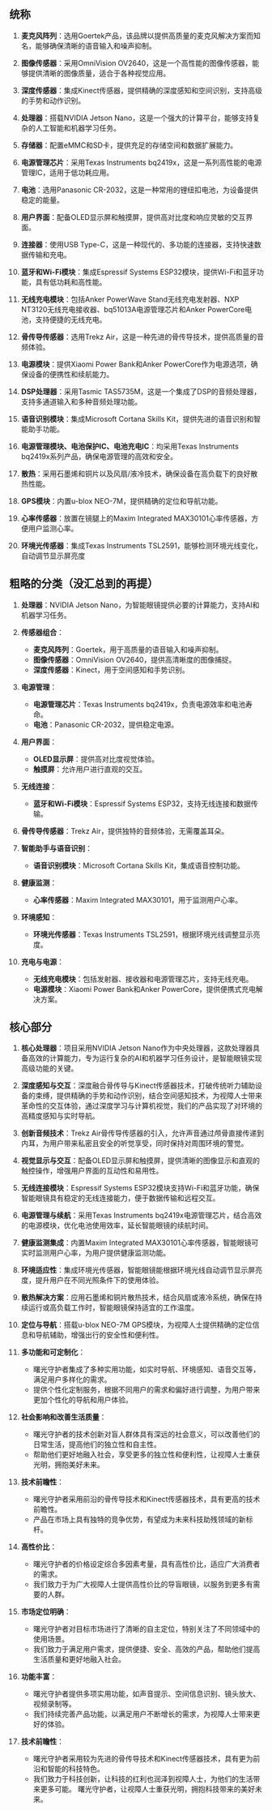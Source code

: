 ## 统称
1.  **麦克风阵列**：选用Goertek产品，该品牌以提供高质量的麦克风解决方案而知名，能够确保清晰的语音输入和噪声抑制。
    
2.  **图像传感器**：采用OmniVision OV2640，这是一个高性能的图像传感器，能够提供清晰的图像质量，适合于各种视觉应用。
    
3.  **深度传感器**：集成Kinect传感器，提供精确的深度感知和空间识别，支持高级的手势和动作识别。
    
4.  **处理器**：搭载NVIDIA Jetson Nano，这是一个强大的计算平台，能够支持复杂的人工智能和机器学习任务。
    
5.  **存储器**：配置eMMC和SD卡，提供充足的存储空间和数据扩展能力。
    
6.  **电源管理芯片**：采用Texas Instruments bq2419x，这是一系列高性能的电源管理IC，适用于低功耗应用。
    
7.  **电池**：选用Panasonic CR-2032，这是一种常用的锂纽扣电池，为设备提供稳定的能量。
    
8.  **用户界面**：配备OLED显示屏和触摸屏，提供高对比度和响应灵敏的交互界面。
    
9.  **连接器**：使用USB Type-C，这是一种现代的、多功能的连接器，支持快速数据传输和充电。
    
10.  **蓝牙和Wi-Fi模块**：集成Espressif Systems ESP32模块，提供Wi-Fi和蓝牙功能，具有低功耗和高性能。
    
11.  **无线充电模块**：包括Anker PowerWave Stand无线充电发射器、NXP NT3120无线充电接收器、bq51013A电源管理芯片和Anker PowerCore电池，支持便捷的无线充电。
    
12.  **骨传导传感器**：选用Trekz Air，这是一种先进的骨传导技术，提供高质量的音频体验。
    
13.  **电源模块**：提供Xiaomi Power Bank和Anker PowerCore作为电源选项，确保设备的便携性和续航能力。
    
14.  **DSP处理器**：采用Tasmic TAS5735M，这是一个集成了DSP的音频处理器，支持多通道输入和多种音频处理功能。
    
15.  **语音识别模块**：集成Microsoft Cortana Skills Kit，提供先进的语音识别和智能助手功能。
    
16.  **电源管理模块、电池保护IC、电池充电IC**：均采用Texas Instruments bq2419x系列产品，确保电源管理的高效和安全。
    
17.  **散热**：采用石墨烯和铜片以及风扇/液冷技术，确保设备在高负载下的良好散热性能。
    
18.  **GPS模块**：内置u-blox NEO-7M，提供精确的定位和导航功能。
    
19.  **心率传感器**：放置在镜腿上的Maxim Integrated MAX30101心率传感器，方便用户监测心率。
    
20.  **环境光传感器**：集成Texas Instruments TSL2591，能够检测环境光线变化，自动调节显示屏亮度



## 粗略的分类（没汇总到的再提）
1.  **处理器**：NVIDIA Jetson Nano，为智能眼镜提供必要的计算能力，支持AI和机器学习任务。
    
2.  **传感器组合**：
    
    -   **麦克风阵列**：Goertek，用于高质量的语音输入和噪声抑制。
    -   **图像传感器**：OmniVision OV2640，提供高清晰度的图像捕捉。
    -   **深度传感器**：Kinect，用于空间感知和手势识别。
3.  **电源管理**：
    
    -   **电源管理芯片**：Texas Instruments bq2419x，负责电源效率和电池寿命。
    -   **电池**：Panasonic CR-2032，提供稳定电源。
4.  **用户界面**：
    
    -   **OLED显示屏**：提供高对比度视觉体验。
    -   **触摸屏**：允许用户进行直观的交互。
5.  **无线连接**：
    
    -   **蓝牙和Wi-Fi模块**：Espressif Systems ESP32，支持无线连接和数据传输。
6.  **骨传导传感器**：Trekz Air，提供独特的音频体验，无需覆盖耳朵。
    
7.  **智能助手与语音识别**：
    
    -   **语音识别模块**：Microsoft Cortana Skills Kit，集成语音控制功能。
8.  **健康监测**：
    
    -   **心率传感器**：Maxim Integrated MAX30101，用于监测用户心率。
9.  **环境感知**：
    
    -   **环境光传感器**：Texas Instruments TSL2591，根据环境光线调整显示亮度。
10.  **充电与电源**：
    
       -   **无线充电模块**：包括发射器、接收器和电源管理芯片，支持无线充电。
       -   **电源模块**：Xiaomi Power Bank和Anker PowerCore，提供便携式充电解决方案。

## 核心部分
1. **核心处理器**：项目采用NVIDIA Jetson Nano作为中央处理器，这款处理器具备高效的计算能力，专为运行复杂的AI和机器学习任务设计，是智能眼镜实现高级功能的关键。

2. **深度感知与交互**：深度融合骨传导与Kinect传感器技术，打破传统听力辅助设备的束缚，提供精确的手势和动作识别，结合空间感知技术，为视障人士带来革命性的交互体验，通过深度学习与计算机视觉，我们的产品实现了对环境的高精度感知与实时导航。

3. **创新音频技术**：Trekz Air骨传导传感器的引入，允许声音通过颅骨直接传递到内耳，为用户带来私密且安全的听觉享受，同时保持对周围环境的警觉。

4. **视觉显示与交互**：配备OLED显示屏和触摸屏，提供清晰的图像显示和直观的触控操作，增强用户界面的互动性和易用性。

5. **无线连接模块**：Espressif Systems ESP32模块支持Wi-Fi和蓝牙功能，确保智能眼镜具有稳定的无线连接能力，便于数据传输和远程交互。

6. **电源管理与续航**：采用Texas Instruments bq2419x电源管理芯片，结合高效的电源模块，优化电池使用效率，延长智能眼镜的续航时间。

7. **健康监测集成**：内置Maxim Integrated MAX30101心率传感器，智能眼镜可实时监测用户心率，为用户提供健康监测功能。

8. **环境适应性**：集成环境光传感器，智能眼镜能根据环境光线自动调节显示屏亮度，提升用户在不同光照条件下的使用体验。

9. **散热解决方案**：应用石墨烯和铜片散热技术，结合风扇或液冷系统，确保在持续运行或高负载工作时，智能眼镜保持适宜的工作温度。

10. **定位与导航**：搭载u-blox NEO-7M GPS模块，为视障人士提供精确的定位信息和导航辅助，增强出行的安全性和便利性。

4. **多功能和可定制化**：
   - 曙光守护者集成了多种实用功能，如实时导航、环境感知、语音交互等，满足用户多样化的需求。
   - 提供个性化定制服务，根据不同用户的需求和偏好进行调整，为用户带来更加个性化的导航和用户体验。
5. **社会影响和改善生活质量**：
   - 曙光守护者的技术创新对盲人群体具有深远的社会意义，可以改善他们的日常生活，提高他们的独立性和自主性。
   - 帮助他们更好地融入社会，享受更多的独立性和便利性，让视障人士重获光明，拥抱美好未来。
6. **技术前瞻性**：
   - 曙光守护者采用前沿的骨传导技术和Kinect传感器技术，具有更高的技术前瞻性。
   - 产品在市场上具有独特的竞争优势，有望成为未来科技助残领域的新标杆。
7. **高性价比**：
   - 曙光守护者的价格设定综合多因素考量，具有高性价比，适应广大消费者的需求。
   - 我们致力于为广大视障人士提供高性价比的导盲眼镜，以服务到更多有需要的人群。
8. **市场定位明确**：
   - 曙光守护者对目标市场进行了清晰的自主定位，特别关注了不同领域中的使用场景。
   - 我们致力于满足用户需求，提供便捷、安全、高效的产品，帮助他们提高生活质量和更好地融入社会。
9. **功能丰富**：
   - 曙光守护者提供多项实用功能，如声音提示、空间信息识别、镜头放大、视频录制等。
   - 我们持续完善产品功能，以满足用户不断增长的需求，为视障人士带来更好的体验。
10. **技术前瞻性**：
    - 曙光守护者采用较为先进的骨传导技术和Kinect传感器技术，具有更为前沿和智能的科技特色。
    - 我们致力于科技创新，让科技的红利也润泽到视障人士，为他们的生活带来更多可能。
曙光守护者，让视障人士重获光明，拥抱科技带来的美好未来。

<!--stackedit_data:
eyJoaXN0b3J5IjpbLTE2NDgyNzg2OTVdfQ==
-->